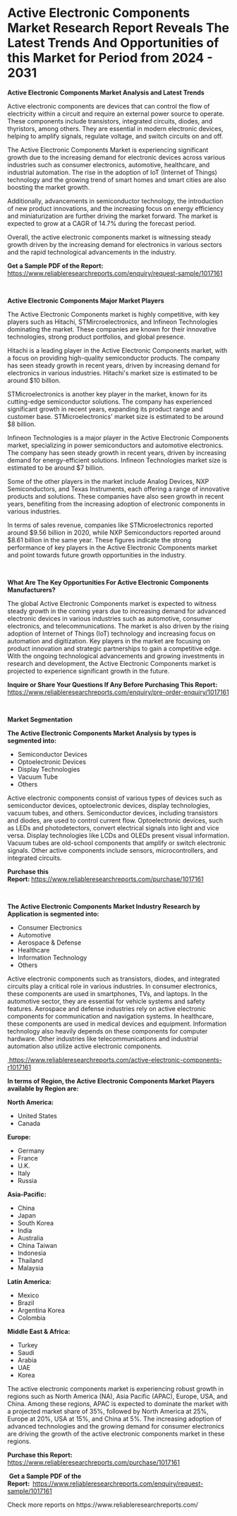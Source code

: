 <p><h1>Active Electronic Components Market Research Report Reveals The Latest Trends And Opportunities of this Market for Period from 2024 - 2031</h1></p><p><strong>Active Electronic Components Market Analysis and Latest Trends</strong></p>
<p><p>Active electronic components are devices that can control the flow of electricity within a circuit and require an external power source to operate. These components include transistors, integrated circuits, diodes, and thyristors, among others. They are essential in modern electronic devices, helping to amplify signals, regulate voltage, and switch circuits on and off.</p><p>The Active Electronic Components Market is experiencing significant growth due to the increasing demand for electronic devices across various industries such as consumer electronics, automotive, healthcare, and industrial automation. The rise in the adoption of IoT (Internet of Things) technology and the growing trend of smart homes and smart cities are also boosting the market growth.</p><p>Additionally, advancements in semiconductor technology, the introduction of new product innovations, and the increasing focus on energy efficiency and miniaturization are further driving the market forward. The market is expected to grow at a CAGR of 14.7% during the forecast period.</p><p>Overall, the active electronic components market is witnessing steady growth driven by the increasing demand for electronics in various sectors and the rapid technological advancements in the industry.</p></p>
<p><strong>Get a Sample PDF of the Report:&nbsp;</strong> <a href="https://www.reliableresearchreports.com/enquiry/request-sample/1017161">https://www.reliableresearchreports.com/enquiry/request-sample/1017161</a></p>
<p>&nbsp;</p>
<p><strong>Active Electronic Components Major Market Players</strong></p>
<p><p>The Active Electronic Components market is highly competitive, with key players such as Hitachi, STMircroelectronics, and Infineon Technologies dominating the market. These companies are known for their innovative technologies, strong product portfolios, and global presence. </p><p>Hitachi is a leading player in the Active Electronic Components market, with a focus on providing high-quality semiconductor products. The company has seen steady growth in recent years, driven by increasing demand for electronics in various industries. Hitachi's market size is estimated to be around $10 billion.</p><p>STMicroelectronics is another key player in the market, known for its cutting-edge semiconductor solutions. The company has experienced significant growth in recent years, expanding its product range and customer base. STMicroelectronics' market size is estimated to be around $8 billion.</p><p>Infineon Technologies is a major player in the Active Electronic Components market, specializing in power semiconductors and automotive electronics. The company has seen steady growth in recent years, driven by increasing demand for energy-efficient solutions. Infineon Technologies market size is estimated to be around $7 billion.</p><p>Some of the other players in the market include Analog Devices, NXP Semiconductors, and Texas Instruments, each offering a range of innovative products and solutions. These companies have also seen growth in recent years, benefiting from the increasing adoption of electronic components in various industries.</p><p>In terms of sales revenue, companies like STMicroelectronics reported around $9.56 billion in 2020, while NXP Semiconductors reported around $8.61 billion in the same year. These figures indicate the strong performance of key players in the Active Electronic Components market and point towards future growth opportunities in the industry.</p></p>
<p>&nbsp;</p>
<p><strong>What Are The Key Opportunities For Active Electronic Components Manufacturers?</strong></p>
<p><p>The global Active Electronic Components market is expected to witness steady growth in the coming years due to increasing demand for advanced electronic devices in various industries such as automotive, consumer electronics, and telecommunications. The market is also driven by the rising adoption of Internet of Things (IoT) technology and increasing focus on automation and digitization. Key players in the market are focusing on product innovation and strategic partnerships to gain a competitive edge. With the ongoing technological advancements and growing investments in research and development, the Active Electronic Components market is projected to experience significant growth in the future.</p></p>
<p><strong>Inquire or Share Your Questions If Any Before Purchasing This Report:</strong> <a href="https://www.reliableresearchreports.com/enquiry/pre-order-enquiry/1017161">https://www.reliableresearchreports.com/enquiry/pre-order-enquiry/1017161</a></p>
<p>&nbsp;</p>
<p><strong>Market Segmentation</strong></p>
<p><strong>The Active Electronic Components Market Analysis by types is segmented into:</strong></p>
<p><ul><li>Semiconductor Devices</li><li>Optoelectronic Devices</li><li>Display Technologies</li><li>Vacuum Tube</li><li>Others</li></ul></p>
<p><p>Active electronic components consist of various types of devices such as semiconductor devices, optoelectronic devices, display technologies, vacuum tubes, and others. Semiconductor devices, including transistors and diodes, are used to control current flow. Optoelectronic devices, such as LEDs and photodetectors, convert electrical signals into light and vice versa. Display technologies like LCDs and OLEDs present visual information. Vacuum tubes are old-school components that amplify or switch electronic signals. Other active components include sensors, microcontrollers, and integrated circuits.</p></p>
<p><strong>Purchase this Report:&nbsp;</strong><a href="https://www.reliableresearchreports.com/purchase/1017161">https://www.reliableresearchreports.com/purchase/1017161</a></p>
<p>&nbsp;</p>
<p><strong>The Active Electronic Components Market Industry Research by Application is segmented into:</strong></p>
<p><ul><li>Consumer Electronics</li><li>Automotive</li><li>Aerospace & Defense</li><li>Healthcare</li><li>Information Technology</li><li>Others</li></ul></p>
<p><p>Active electronic components such as transistors, diodes, and integrated circuits play a critical role in various industries. In consumer electronics, these components are used in smartphones, TVs, and laptops. In the automotive sector, they are essential for vehicle systems and safety features. Aerospace and defense industries rely on active electronic components for communication and navigation systems. In healthcare, these components are used in medical devices and equipment. Information technology also heavily depends on these components for computer hardware. Other industries like telecommunications and industrial automation also utilize active electronic components.</p></p>
<p><a href="https://www.reliableresearchreports.com/active-electronic-components-r1017161">&nbsp;https://www.reliableresearchreports.com/active-electronic-components-r1017161</a></p>
<p><strong>In terms of Region, the Active Electronic Components Market Players available by Region are:</strong></p>
<p>
    <p> <strong> North America: </strong>
        <ul>
            <li>United States</li>
            <li>Canada</li>
        </ul>
        </p> 
    <p> <strong> Europe: </strong>
        <ul>
            <li>Germany</li>
            <li>France</li>
            <li>U.K.</li>
            <li>Italy</li>
            <li>Russia</li>
        </ul>
        </p> 
    <p> <strong> Asia-Pacific: </strong>
        <ul>
            <li>China</li>
            <li>Japan</li>
            <li>South Korea</li>
            <li>India</li>
            <li>Australia</li>
            <li>China Taiwan</li>
            <li>Indonesia</li>
            <li>Thailand</li>
            <li>Malaysia</li>
        </ul>
        </p> 
    <p> <strong> Latin America: </strong>
        <ul>
            <li>Mexico</li>
            <li>Brazil</li>
            <li>Argentina Korea</li>
            <li>Colombia</li>
        </ul>
        </p> 
    <p> <strong> Middle East & Africa: </strong>
        <ul>
            <li>Turkey</li>
            <li>Saudi</li>
            <li>Arabia</li>
            <li>UAE</li>
            <li>Korea</li>
        </ul>
    </p>
    </p>
<p><p>The active electronic components market is experiencing robust growth in regions such as North America (NA), Asia Pacific (APAC), Europe, USA, and China. Among these regions, APAC is expected to dominate the market with a projected market share of 35%, followed by North America at 25%, Europe at 20%, USA at 15%, and China at 5%. The increasing adoption of advanced technologies and the growing demand for consumer electronics are driving the growth of the active electronic components market in these regions.</p></p>
<p><strong>Purchase this Report: </strong><a href="https://www.reliableresearchreports.com/purchase/1017161">https://www.reliableresearchreports.com/purchase/1017161</a></p>
<p>&nbsp;<strong>Get a Sample PDF of the Report:&nbsp;&nbsp;</strong><a href="https://www.reliableresearchreports.com/enquiry/request-sample/1017161">https://www.reliableresearchreports.com/enquiry/request-sample/1017161</a></p>
<p><strong></strong></p>
<p>Check more reports on https://www.reliableresearchreports.com/</p>